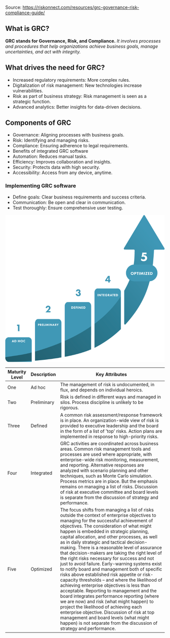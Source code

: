 Source: https://riskonnect.com/resources/grc-governance-risk-compliance-guide/

## What is GRC?
**GRC stands for Governance, Risk, and Compliance.**
*It involves processes and procedures that help organizations achieve business goals, manage uncertainties, and act with integrity.*

## What drives the need for GRC?
- Increased regulatory requirements: More complex rules.
- Digitalization of risk management: New technologies increase vulnerabilities.
- Risk as part of business strategy: Risk management is seen as a strategic function.
- Advanced analytics: Better insights for data-driven decisions.

## Components of GRC
- Governance: Aligning processes with business goals.
- Risk: Identifying and managing risks.
- Compliance: Ensuring adherence to legal requirements.
- Benefits of integrated GRC software
- Automation: Reduces manual tasks.
- Efficiency: Improves collaboration and insights.
- Security: Protects data with high security.
- Accessibility: Access from any device, anytime.

### Implementing GRC software
- Define goals: Clear business requirements and success criteria.
- Communication: Be open and clear in communication.
- Test thoroughly: Ensure comprehensive user testing.

![Maturity](/Notes/Articles/GRC/images/grc_maturity_model.png)

| Maturity Level | Description | Key Attributes |
|---------------|-------------|----------------|
| One | Ad hoc | The management of risk is undocumented, in flux, and depends on individual heroics. |
| Two | Preliminary | Risk is defined in different ways and managed in silos. Process discipline is unlikely to be rigorous. |
| Three | Defined | A common risk assessment/response framework is in place. An organization-wide view of risk is provided to executive leadership and the board in the form of a list of 'top' risks. Action plans are implemented in response to high-priority risks. |
| Four | Integrated | GRC activities are coordinated across business areas. Common risk management tools and processes are used where appropriate, with enterprise-wide risk monitoring, measurement, and reporting. Alternative responses are analyzed with scenario planning and other techniques, such as Monte Carlo simulation. Process metrics are in place. But the emphasis remains on managing a list of risks. Discussion of risk at executive committee and board levels is separate from the discussion of strategy and performance. |
| Five | Optimized | The focus shifts from managing a list of risks outside the context of enterprise objectives to managing for the successful achievement of objectives. The consideration of what might happen is embedded in strategic planning, capital allocation, and other processes, as well as in daily strategic and tactical decision-making. There is a reasonable level of assurance that decision-makers are taking the right level of the right risks necessary for success and not just to avoid failure. Early-warning systems exist to notify board and management both of specific risks above established risk appetite or risk-capacity thresholds – and where the likelihood of achieving enterprise objectives is less than acceptable. Reporting to management and the board integrates performance reporting (where we are now) and risk (what might happen) to project the likelihood of achieving each enterprise objective. Discussion of risk at top management and board levels (what might happen) is not separate from the discussion of strategy and performance. |